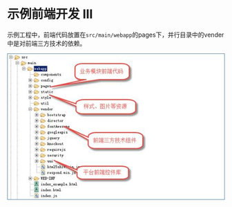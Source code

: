 # 示例前端开发 III

示例工程中，前端代码放置在`src/main/webapp`的pages下，并行目录中的vender中是对前端三方技术的依赖。  


![](/img/image014.jpg)
